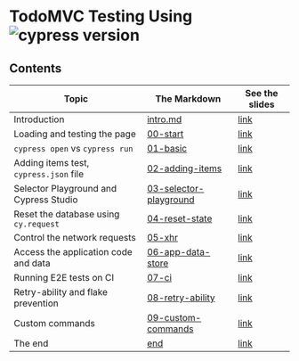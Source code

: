 # TodoMVC Testing Using ![cypress version](https://img.shields.io/badge/cypress-10.6.0-brightgreen)

## Contents

<!-- prettier-ignore-start -->
Topic | The Markdown | See the slides
---|---|---
Introduction | [intro.md](slides/intro/PITCHME.md) | [link](http://localhost:3100/?p=intro)
Loading and testing the page | [00-start](slides/00-start/PITCHME.md) | [link](http://localhost:3100/?p=00-start)
`cypress open` vs `cypress run` | [01-basic](slides/01-basic/PITCHME.md) | [link](http://localhost:3100/?p=01-basic)
Adding items test, `cypress.json` file | [02-adding-items](slides/02-adding-items/PITCHME.md) | [link](http://localhost:3100/?p=02-adding-items)
Selector Playground and Cypress Studio | [03-selector-playground](slides/03-selector-playground/PITCHME.md) | [link](http://localhost:3100/?p=03-selector-playground)
Reset the database using `cy.request` | [04-reset-state](slides/04-reset-state/PITCHME.md) | [link](http://localhost:3100/?p=04-reset-state)
Control the network requests | [05-xhr](slides/05-xhr/PITCHME.md) | [link](http://localhost:3100/?p=05-xhr)
Access the application code and data | [06-app-data-store](slides/06-app-data-store/PITCHME.md) | [link](http://localhost:3100/?p=06-app-data-store)
Running E2E tests on CI | [07-ci](slides/07-ci/PITCHME.md) | [link](http://localhost:3100/?p=07-ci)
Retry-ability and flake prevention | [08-retry-ability](slides/08-retry-ability/PITCHME.md) | [link](http://localhost:3100/?p=08-retry-ability)
Custom commands | [09-custom-commands](slides/09-custom-commands/PITCHME.md) | [link](http://localhost:3100/?p=09-custom-commands)
The end | [end](slides/end/PITCHME.md) | [link](http://localhost:3100/?p=end)
<!-- prettier-ignore-end -->
